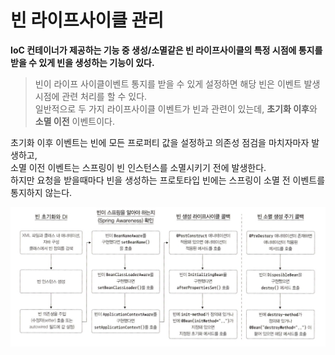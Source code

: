 # 빈 라이프사이클 관리

**IoC 컨테이너가 제공하는 기능 중 생성/소멸같은 빈 라이프사이클의 특정 시점에 통지를 받을 수 있게 빈을 생성하는 기능이 있다.**

> 빈이 라이프 사이클이벤트 통지를 받을 수 있게 설정하면 해당 빈은 이벤트 발생 시점에 관련 처리를 할 수 있다. <br>
> 일반적으로 두 가지 라이프사이클 이벤트가 빈과 관련이 있는데, **초기화 이후**와 **소멸 이전** 이벤트이다.

초기화 이후 이벤트는 빈에 모든 프로퍼티 값을 설정하고 의존성 점검을 마치자마자 발생하고, <br>
소멸 이전 이벤트는 스프링이 빈 인스턴스를 소멸시키기 전에 발생한다. <br>
하지만 요청을 받을때마다 빈을 생성하는 프로토타입 빈에는 스프링이 소멸 전 이벤트를 통지하지 않는다.

<img src="img/4.png" width=700 />

